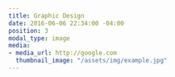 ```yaml
---
title: Graphic Design
date: 2016-06-06 22:34:00 -04:00
position: 3
modal_type: image
media:
- media_url: http://google.com
  thumbnail_image: "/assets/img/example.jpg"
---
```

